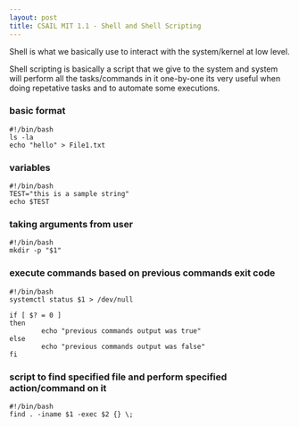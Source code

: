 ```yaml
---
layout: post
title: CSAIL MIT 1.1 - Shell and Shell Scripting
---
```


Shell is what we basically use to interact with the system/kernel at low level.

Shell scripting is basically a script that we give to the system and system will perform all the tasks/commands in it one-by-one
its very useful when doing repetative tasks and to automate some executions.

### basic format
```
#!/bin/bash
ls -la
echo "hello" > File1.txt
```

### variables
```
#!/bin/bash
TEST="this is a sample string"
echo $TEST
```

### taking arguments from user
```
#!/bin/bash
mkdir -p "$1"
```
### execute commands based on previous commands exit code
```
#!/bin/bash
systemctl status $1 > /dev/null

if [ $? = 0 ]
then
        echo "previous commands output was true"
else
        echo "previous commands output was false"
fi
```

### script to find specified file and perform specified action/command on it
```
#!/bin/bash
find . -iname $1 -exec $2 {} \;
```